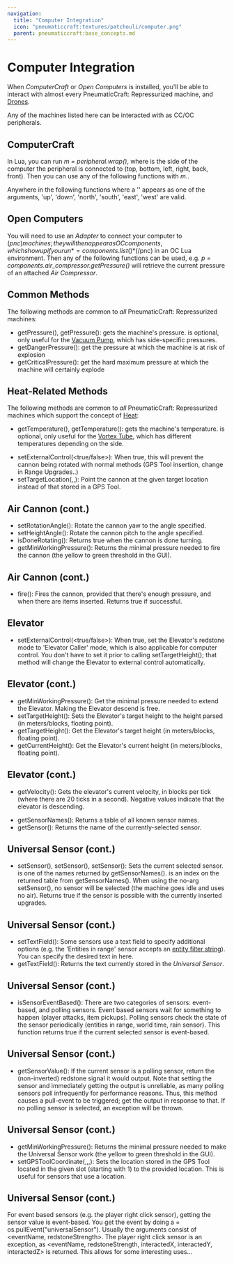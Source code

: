 ```yaml
---
navigation:
  title: "Computer Integration"
  icon: "pneumaticcraft:textures/patchouli/computer.png"
  parent: pneumaticcraft:base_concepts.md
---
```


# Computer Integration

When *ComputerCraft* or *Open Computers* is installed, you'll be able to interact with almost every <Color hex="#228">PneumaticCraft: Repressurized</Color> machine, and [Drones](../machines/drone_interface.md).

Any of the machines listed here can be interacted with as CC/OC peripherals.

## ComputerCraft

In Lua, you can run *m = peripheral.wrap(<side>)*, where *<side>* is the side of the computer the peripheral is connected to (top, bottom, left, right, back, front). Then you can use any of the following functions with *m.<functionName>*.

Anywhere in the following functions where a '<side>' appears as one of the arguments, 'up', 'down', 'north', 'south', 'east', 'west' are valid.

## Open Computers

You will need to use an *Adapter* to connect your computer to $(pnc) machines; they will then appear as OC components, which show up if you run *=components.list()*$(/pnc) in an OC Lua environment. Then any of the following functions can be used, e.g. *p = components.air_compressor.getPressure()* will retrieve the current pressure of an attached *Air Compressor*.

## Common Methods

The following methods are common to *all* <Color hex="#228">PneumaticCraft: Repressurized</Color> machines:
- <Color hex="#800">getPressure(), getPressure(<side>)</Color>: gets the machine's pressure. <side> is optional, only useful for the [Vacuum Pump](../machines/vacuum_pump.md), which has side-specific pressures.
- <Color hex="#800">getDangerPressure()</Color>: get the pressure at which the machine is at risk of explosion
- <Color hex="#800">getCriticalPressure()</Color>: get the hard maximum pressure at which the machine will certainly explode

## Heat-Related Methods

The following methods are common to *all* <Color hex="#228">PneumaticCraft: Repressurized</Color> machines which support the concept of [Heat](./heat.md):
- <Color hex="#800">getTemperature(), getTemperature(<side>)</Color>: gets the machine's temperature. <side> is optional, only useful for the [Vortex Tube](../machines/vortex_tube.md), which has different temperatures depending on the side.

<a name="air_cannon"></a>
<ItemImage id="pneumaticcraft:air_cannon" />


- <Color hex="#800">setExternalControl(<true/false>)</Color>: When true, this will prevent the cannon being rotated with normal methods (GPS Tool insertion, change in Range Upgrades..)
- <Color hex="#800">setTargetLocation(<x>,<y>,<z>)</Color>: Point the cannon at the given target location instead of that stored in a GPS Tool.

## Air Cannon (cont.)


- <Color hex="#800">setRotationAngle(<angle>)</Color>: Rotate the cannon yaw to the angle specified.
- <Color hex="#800">setHeightAngle(<angle>)</Color>: Rotate the cannon pitch to the angle specified.
- <Color hex="#800">isDoneRotating()</Color>: Returns true when the cannon is done turning.
- <Color hex="#800">getMinWorkingPressure()</Color>: Returns the minimal pressure needed to fire the cannon (the yellow to green threshold in the GUI).

## Air Cannon (cont.)


- <Color hex="#800">fire()</Color>: Fires the cannon, provided that there's enough pressure, and when there are items inserted. Returns true if successful.

<a name="elevator"></a>
## Elevator

<ItemImage id="pneumaticcraft:elevator_base" />


- <Color hex="#800">setExternalControl(<true/false>)</Color>: When true, set the Elevator's <Color hex="#f00">redstone mode</Color> to 'Elevator Caller' mode, which is also applicable for computer control. You don't have to set it prior to calling <Color hex="#800">setTargetHeight()</Color>; that method will change the Elevator to external control automatically.

## Elevator (cont.)


- <Color hex="#800">getMinWorkingPressure()</Color>: Get the minimal pressure needed to extend the Elevator. Making the Elevator descend is free.
- <Color hex="#800">setTargetHeight(<height>)</Color>: Sets the Elevator's target height to the height parsed (in meters/blocks, floating point).
- <Color hex="#800">getTargetHeight()</Color>: Get the Elevator's target height (in meters/blocks, floating point).
- <Color hex="#800">getCurrentHeight()</Color>: Get the Elevator's current height (in meters/blocks, floating point).

## Elevator (cont.)


- <Color hex="#800">getVelocity()</Color>: Gets the elevator's current velocity, in blocks per tick (where there are 20 ticks in a second). Negative values indicate that the elevator is descending.

<a name="universal_sensor"></a>
<ItemImage id="pneumaticcraft:universal_sensor" />


- <Color hex="#800">getSensorNames()</Color>: Returns a table of all known sensor names.
- <Color hex="#800">getSensor()</Color>: Returns the name of the currently-selected sensor.

## Universal Sensor (cont.)


- <Color hex="#800">setSensor(<sensorName>), setSensor(<index>), setSensor()</Color>: Sets the current selected sensor. <sensorName> is one of the names returned by <Color hex="#800">getSensorNames()</Color>. <index> is an index on the returned table from <Color hex="#800">getSensorNames()</Color>. When using the no-arg <Color hex="#800">setSensor()</Color>, no sensor will be selected (the machine goes idle and uses no air). Returns true if the sensor is possible with the currently inserted upgrades. 

## Universal Sensor (cont.)


- <Color hex="#800">setTextField(<text>)</Color>: Some sensors use a text field to specify additional options (e.g. the 'Entities in range' sensor accepts an [entity filter string](./entity_filter.md)). You can specify the desired text in here.
- <Color hex="#800">getTextField()</Color>: Returns the text currently stored in the *Universal Sensor*.

## Universal Sensor (cont.)


- <Color hex="#800">isSensorEventBased()</Color>: There are two categories of sensors: event-based, and polling sensors. Event based sensors wait for something to happen (player attacks, item pickups). Polling sensors check the state of the sensor periodically (entities in range, world time, rain sensor). This function returns true if the current selected sensor is event-based.

## Universal Sensor (cont.)


- <Color hex="#800">getSensorValue()</Color>: If the current sensor is a polling sensor, return the (non-inverted) redstone signal it would output. Note that setting the sensor and immediately getting the output is unreliable, as many polling sensors poll infrequently for performance reasons. Thus, this method causes a pull-event to be triggered; get the output in response to that. If no polling sensor is selected, an exception will be thrown.

## Universal Sensor (cont.)


- <Color hex="#800">getMinWorkingPressure()</Color>: Returns the minimal pressure needed to make the Universal Sensor work (the yellow to green threshold in the GUI).
- <Color hex="#800">setGPSToolCoordinate(<slotIndex>,<x>,<y>,<z>)</Color>: Sets the location stored in the GPS Tool located in the given slot (starting with 1) to the provided location. This is useful for sensors that use a location.

## Universal Sensor (cont.)

For event based sensors (e.g. the player right click sensor), getting the sensor value is event-based. You get the event by doing a <Color hex="#800"><arguments> = os.pullEvent("universalSensor")</Color>. Usually the arguments consist of <eventName, redstoneStrength>. The player right click sensor is an exception, as <eventName, redstoneStrength, interactedX, interactedY, interactedZ> is returned. This allows for some interesting uses...

